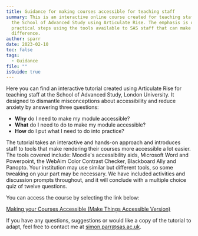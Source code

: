 ```yaml
---
title: Guidance for making courses accessible for teaching staff
summary: This is an interactive online course created for teaching staff from
  the School of Advanced Study using Articulate Rise. The emphasis is on
  practical steps using the tools available to SAS staff that can make a big
  difference.
author: sparr
date: 2023-02-10
toc: false
tags:
  - Guidance
file: ""
isGuide: true
---
```

Here you can find an interactive tutorial created using Articulate Rise for teaching staff at the School of Advanced Study, London University. It designed to dismantle misconceptions about accessibility and reduce anxiety by answering three questions: 

* **Why** do I need to make my module accessible?
* **What** do I need to do to make my module accessible?
* **How** do I put what I need to do into practice?

The tutorial takes an interactive and hands-on approach and introduces staff to tools that make rendering their courses more accessible a lot easier. The tools covered include: Moodle's accessibility aids, Microsoft Word and Powerpoint, the WebAim Color Contrast Checker, Blackboard Ally and Panopto. Your institution may use similar but different tools, so some tweaking on your part may be necessary. We have included activities and discussion prompts throughout, and it will conclude with a multiple choice quiz of twelve questions. 

You can access the course by selecting the link below:

[Making your Courses Accessible (Make Things Accessible Version)](https://rise.articulate.com/share/1f-BmeBp63PU5QrG58Ma5inXIgsRdKXF)

If you have any questions, suggestions or would like a copy of the tutorial to adapt, feel free to contact me at simon.parr@sas.ac.uk.


